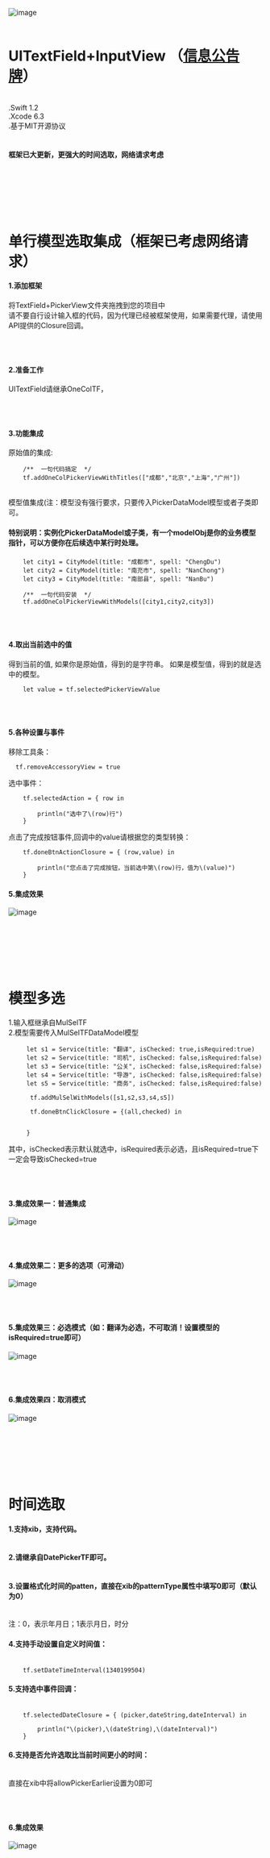 ![image](https://github.com/CharlinFeng/Resource/blob/master/UITextField%2BInputView/logo.jpg)
<br/><br/>


UITextField+InputView （[信息公告牌](https://github.com/CharlinFeng/Show)）
===============
<br/>
.Swift 1.2<br/>
.Xcode 6.3<br/>
.基于MIT开源协议<br/>

<br/>


#### 框架已大更新，更强大的时间选取，网络请求考虑


<br/><br/><br/>
单行模型选取集成（框架已考虑网络请求）
===============

#### 1.添加框架
将TextField+PickerView文件夹拖拽到您的项目中<br/>
请不要自行设计输入框的代码，因为代理已经被框架使用，如果需要代理，请使用API提供的Closure回调。<br/>

<br/><br/>
#### 2.准备工作
UITextField请继承OneColTF，

<br/><br/>
#### 3.功能集成

原始值的集成:


        /**  一句代码搞定  */
        tf.addOneColPickerViewWithTitles(["成都","北京","上海","广州"])


<br/>
模型值集成(注：模型没有强行要求，只要传入PickerDataModel模型或者子类即可。

#### 特别说明：实例化PickerDataModel或子类，有一个modelObj是你的业务模型指针，可以方便你在后续选中某行时处理。


        let city1 = CityModel(title: "成都市", spell: "ChengDu")
        let city2 = CityModel(title: "南充市", spell: "NanChong")
        let city3 = CityModel(title: "南部县", spell: "NanBu")
        
        /**  一句代码安装  */
        tf.addOneColPickerViewWithModels([city1,city2,city3])

<br/><br/>
#### 4.取出当前选中的值
得到当前的值,
如果你是原始值，得到的是字符串。
如果是模型值，得到的就是选中的模型。

        let value = tf.selectedPickerViewValue

<br/><br/>
#### 5.各种设置与事件
移除工具条：

      tf.removeAccessoryView = true

选中事件：

        tf.selectedAction = { row in
        
            println("选中了\(row)行")
        }

点击了完成按钮事件,回调中的value请根据您的类型转换：

        tf.doneBtnActionClosure = { (row,value) in
        
            println("您点击了完成按钮，当前选中第\(row)行，值为\(value)")
        }


#### 5.集成效果
![image](https://github.com/CharlinFeng/Resource/blob/master/UITextField+InputView/0.gif)





<br/><br/><br/>
模型多选
===============
1.输入框继承自MulSelTF<br/>
2.模型需要传入MulSelTFDataModel模型<br/>


         let s1 = Service(title: "翻译", isChecked: true,isRequired:true)
         let s2 = Service(title: "司机", isChecked: false,isRequired:false)
         let s3 = Service(title: "公关", isChecked: false,isRequired:false)
         let s4 = Service(title: "导游", isChecked: false,isRequired:false)
         let s5 = Service(title: "商务", isChecked: false,isRequired:false)
          
          tf.addMulSelWithModels([s1,s2,s3,s4,s5])
          
          tf.doneBtnClickClosure = {(all,checked) in
            
            
         }


其中，isChecked表示默认就选中，isRequired表示必选，且isRequired=true下一定会导致isChecked=true

<br/><br/>
#### 3.集成效果一：普通集成
![image](https://github.com/CharlinFeng/Resource/blob/master/UITextField+InputView/1.gif)

<br/><br/>
#### 4.集成效果二：更多的选项（可滑动）
![image](https://github.com/CharlinFeng/Resource/blob/master/UITextField+InputView/3.gif)

<br/><br/>
#### 5.集成效果三：必选模式（如：翻译为必选，不可取消！设置模型的isRequired=true即可）
![image](https://github.com/CharlinFeng/Resource/blob/master/UITextField+InputView/4.gif)

<br/><br/>
#### 6.集成效果四：取消模式
![image](https://github.com/CharlinFeng/Resource/blob/master/UITextField+InputView/5.gif)




<br/><br/><br/>
时间选取
===============
#### 1.支持xib，支持代码。<br/><br/>
#### 2.请继承自DatePickerTF即可。<br/><br/>
#### 3.设置格式化时间的patten，直接在xib的patternType属性中填写0即可（默认为0）<br/><br/>
注：0，表示年月日；1表示月日，时分



#### 4.支持手动设置自定义时间值：<br/><br/>

        tf.setDateTimeInterval(1340199504)
        
#### 5.支持选中事件回调：<br/><br/>

        tf.selectedDateClosure = { (picker,dateString,dateInterval) in
        
            println("\(picker),\(dateString),\(dateInterval)")
        }

#### 6.支持是否允许选取比当前时间更小的时间：<br/><br/>
直接在xib中将allowPickerEarlier设置为0即可

<br/><br/>
#### 6.集成效果
![image](https://github.com/CharlinFeng/Resource/blob/master/UITextField+InputView/6.gif)

